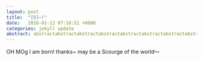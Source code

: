 ```yaml
---
layout: post
title:  "[5]~!"
date:   2016-01-12 07:16:51 +0800
categories: jekyll update
abstract: abstractabstractabstractabstractabstractabstractabstractabstractabstract
---
```


OH MOg
I am born! thanks~ may be a Scourge of the world～
